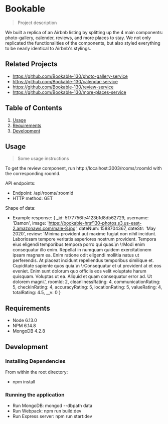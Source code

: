 # Bookable

> Project description

We built a replica of an Airbnb listing by splitting up the 4 main components: photo-gallery, calender, reviews, and more places to stay. We not only replicated the functionalities of the components, but also styled everything to be nearly identical to Airbnb's stylings.

## Related Projects

- https://github.com/Bookable-130/photo-gallery-service
- https://github.com/Bookable-130/calendar-service
- https://github.com/Bookable-130/review-service
- https://github.com/Bookable-130/more-places-service

## Table of Contents

1. [Usage](#Usage)
1. [Requirements](#requirements)
1. [Development](#development)

## Usage

> Some usage instructions

To get the review component, run http://localhost:3003/rooms/:roomId with the corresponding roomId.

API endpoints:

- Endpoint: /api/rooms/:roomId
- HTTP method: GET

Shape of data:

- Example response:
  { \_id: 5f77756fe4123b1d8db62729,
  username: 'Damon',
  image:
  'https://bookable-hrsf130-photos.s3.us-east-2.amazonaws.com/male-8.jpg',
  dateNum: 1588704367,
  dateStr: 'May 2020',
  review:
  'Minima provident aut maxime fugiat non nihil incidunt. Laboriosam tempore veritatis asperiores nostrum provident. Tempora eius eligendi temporibus tempora porro qui quas.\n \rModi enim consequatur illo enim. Repellat in numquam quidem exercitationem ipsam magnam ea. Enim ratione odit eligendi mollitia natus ut perferendis. At placeat incidunt repellendus temporibus similique et. Cupiditate sapiente quos quia.\n \rConsequatur et ut provident at et eos eveniet. Enim sunt dolorum quo officiis eos velit voluptate harum quisquam. Voluptas ut ea. Aliquid et quam consequatur error ad. Ut dolorem magni.',
  roomId: 2,
  cleanlinessRating: 4,
  communicationRating: 5,
  checkInRating: 4,
  accuracyRating: 5,
  locationRating: 5,
  valueRating: 4,
  totalRating: 4.5,
  \_\_v: 0 }

## Requirements

- Node 6.13.0
- NPM 6.14.8
- MongoDB 4.2.8

## Development

### Installing Dependencies

From within the root directory:

- npm install

### Running the application

- Run MongoDB: mongod --dbpath data
- Run Webpack: npm run build:dev
- Run Express server: npm run start:dev
